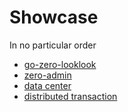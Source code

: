 # Showcase

In no particular order

- [go-zero-looklook](https://github.com/Mikaelemmmm/go-zero-looklook)
- [zero-admin](https://github.com/feihua/zero-admin)
- [data center](https://github.com/jackluo2012/datacenter)
- [distributed transaction](distributed-transaction)